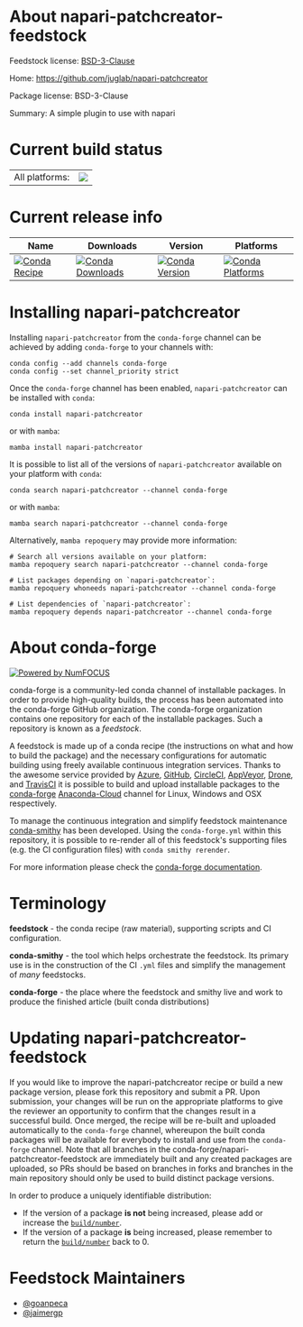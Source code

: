About napari-patchcreator-feedstock
===================================

Feedstock license: [BSD-3-Clause](https://github.com/conda-forge/napari-patchcreator-feedstock/blob/main/LICENSE.txt)

Home: https://github.com/juglab/napari-patchcreator

Package license: BSD-3-Clause

Summary: A simple plugin to use with napari

Current build status
====================


<table><tr><td>All platforms:</td>
    <td>
      <a href="https://dev.azure.com/conda-forge/feedstock-builds/_build/latest?definitionId=19130&branchName=main">
        <img src="https://dev.azure.com/conda-forge/feedstock-builds/_apis/build/status/napari-patchcreator-feedstock?branchName=main">
      </a>
    </td>
  </tr>
</table>

Current release info
====================

| Name | Downloads | Version | Platforms |
| --- | --- | --- | --- |
| [![Conda Recipe](https://img.shields.io/badge/recipe-napari--patchcreator-green.svg)](https://anaconda.org/conda-forge/napari-patchcreator) | [![Conda Downloads](https://img.shields.io/conda/dn/conda-forge/napari-patchcreator.svg)](https://anaconda.org/conda-forge/napari-patchcreator) | [![Conda Version](https://img.shields.io/conda/vn/conda-forge/napari-patchcreator.svg)](https://anaconda.org/conda-forge/napari-patchcreator) | [![Conda Platforms](https://img.shields.io/conda/pn/conda-forge/napari-patchcreator.svg)](https://anaconda.org/conda-forge/napari-patchcreator) |

Installing napari-patchcreator
==============================

Installing `napari-patchcreator` from the `conda-forge` channel can be achieved by adding `conda-forge` to your channels with:

```
conda config --add channels conda-forge
conda config --set channel_priority strict
```

Once the `conda-forge` channel has been enabled, `napari-patchcreator` can be installed with `conda`:

```
conda install napari-patchcreator
```

or with `mamba`:

```
mamba install napari-patchcreator
```

It is possible to list all of the versions of `napari-patchcreator` available on your platform with `conda`:

```
conda search napari-patchcreator --channel conda-forge
```

or with `mamba`:

```
mamba search napari-patchcreator --channel conda-forge
```

Alternatively, `mamba repoquery` may provide more information:

```
# Search all versions available on your platform:
mamba repoquery search napari-patchcreator --channel conda-forge

# List packages depending on `napari-patchcreator`:
mamba repoquery whoneeds napari-patchcreator --channel conda-forge

# List dependencies of `napari-patchcreator`:
mamba repoquery depends napari-patchcreator --channel conda-forge
```


About conda-forge
=================

[![Powered by
NumFOCUS](https://img.shields.io/badge/powered%20by-NumFOCUS-orange.svg?style=flat&colorA=E1523D&colorB=007D8A)](https://numfocus.org)

conda-forge is a community-led conda channel of installable packages.
In order to provide high-quality builds, the process has been automated into the
conda-forge GitHub organization. The conda-forge organization contains one repository
for each of the installable packages. Such a repository is known as a *feedstock*.

A feedstock is made up of a conda recipe (the instructions on what and how to build
the package) and the necessary configurations for automatic building using freely
available continuous integration services. Thanks to the awesome service provided by
[Azure](https://azure.microsoft.com/en-us/services/devops/), [GitHub](https://github.com/),
[CircleCI](https://circleci.com/), [AppVeyor](https://www.appveyor.com/),
[Drone](https://cloud.drone.io/welcome), and [TravisCI](https://travis-ci.com/)
it is possible to build and upload installable packages to the
[conda-forge](https://anaconda.org/conda-forge) [Anaconda-Cloud](https://anaconda.org/)
channel for Linux, Windows and OSX respectively.

To manage the continuous integration and simplify feedstock maintenance
[conda-smithy](https://github.com/conda-forge/conda-smithy) has been developed.
Using the ``conda-forge.yml`` within this repository, it is possible to re-render all of
this feedstock's supporting files (e.g. the CI configuration files) with ``conda smithy rerender``.

For more information please check the [conda-forge documentation](https://conda-forge.org/docs/).

Terminology
===========

**feedstock** - the conda recipe (raw material), supporting scripts and CI configuration.

**conda-smithy** - the tool which helps orchestrate the feedstock.
                   Its primary use is in the construction of the CI ``.yml`` files
                   and simplify the management of *many* feedstocks.

**conda-forge** - the place where the feedstock and smithy live and work to
                  produce the finished article (built conda distributions)


Updating napari-patchcreator-feedstock
======================================

If you would like to improve the napari-patchcreator recipe or build a new
package version, please fork this repository and submit a PR. Upon submission,
your changes will be run on the appropriate platforms to give the reviewer an
opportunity to confirm that the changes result in a successful build. Once
merged, the recipe will be re-built and uploaded automatically to the
`conda-forge` channel, whereupon the built conda packages will be available for
everybody to install and use from the `conda-forge` channel.
Note that all branches in the conda-forge/napari-patchcreator-feedstock are
immediately built and any created packages are uploaded, so PRs should be based
on branches in forks and branches in the main repository should only be used to
build distinct package versions.

In order to produce a uniquely identifiable distribution:
 * If the version of a package **is not** being increased, please add or increase
   the [``build/number``](https://docs.conda.io/projects/conda-build/en/latest/resources/define-metadata.html#build-number-and-string).
 * If the version of a package **is** being increased, please remember to return
   the [``build/number``](https://docs.conda.io/projects/conda-build/en/latest/resources/define-metadata.html#build-number-and-string)
   back to 0.

Feedstock Maintainers
=====================

* [@goanpeca](https://github.com/goanpeca/)
* [@jaimergp](https://github.com/jaimergp/)

